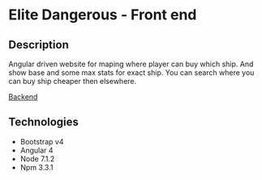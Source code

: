 # Elite Dangerous - Front end

## Description
Angular driven website for maping where player can buy which ship. And show base and some max stats for exact ship. You can search where you can buy ship cheaper then elsewhere.

[Backend](http://google.com)

## Technologies
* Bootstrap v4
* Angular 4
* Node 7.1.2
* Npm 3.3.1
